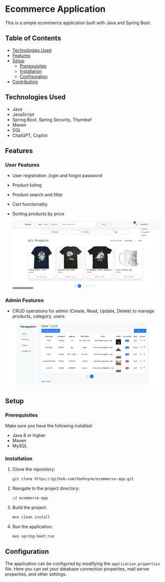 # Ecommerce Application

This is a simple ecommerce application built with Java and Spring Boot.

## Table of Contents

- [Technologies Used](#technologies-used)
- [Features](#features)
- [Setup](#setup)
  - [Prerequisites](#prerequisites)
  - [Installation](#installation)
  - [Configuration](#configuration)
- [Contributing](#contributing)

## Technologies Used
- Java 
- JavaScript
- Spring Boot, Spring Security, Thymleaf
- Maven
- SQL
- ChatGPT, Copilot
  
## Features
  ### User Features
  - User registration ,login and forgot password
  - Product listing
  - Product search and filter
  - Cart functionality
  - Sorting products by price

    ![Project Logo](homepage.png)
  
  ### Admin Features
  - CRUD operations for admin (Create, Read, Update, Delete) to manage products, category, users

  ![Project Logo](manager.png)
## Setup

### Prerequisites

Make sure you have the following installed:

- Java 8 or higher
- Maven
- MySQL

### Installation

1. Clone the repository:

   ```bash
   git clone https://github.com/Vanhuyne/ecommerce-app.git

2. Navigate to the project directory:

   ```bash
   cd ecommerce-app

3. Build the project:

   ```bash
   mvn clean install

4. Run the application:

   ```bash
   mvn spring-boot:run

## Configuration

The application can be configured by modifying the `application.properties` file. Here you can set your database connection properties, mail server properties, and other settings.

  
